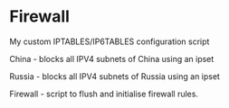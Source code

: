 # Firewall
My custom IPTABLES/IP6TABLES configuration script

China - blocks all IPV4 subnets of China using an ipset

Russia - blocks all IPV4 subnets of Russia using an ipset

Firewall - script to flush and initialise firewall rules.
